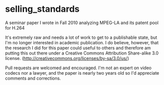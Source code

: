 selling_standards
=================

A seminar paper I wrote in Fall 2010 analyzing MPEG-LA and its patent pool for H.264

It's extremely raw and needs a lot of work to get to a publishable state, but I'm no longer interested in academic publication. I do believe, however, that the research I did for this paper could useful to others and therefore am putting this out there under a Creative Commons Attribution Share-alike 3.0 license. (http://creativecommons.org/licenses/by-sa/3.0/us/)

Pull requests are welcomed and encouraged. I'm not an expert on video codecs nor a lawyer, and the paper is nearly two years old so I'd appreciate comments and corrections.